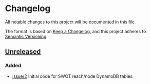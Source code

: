 # Changelog

All notable changes to this project will be documented in this file.

The format is based on [Keep a Changelog](https://keepachangelog.com/en/1.1.0/),
and this project adheres to [Semantic Versioning](https://semver.org/spec/v2.0.0.html).

## [Unreleased]

### Added

- [issue/2](https://github.com/podaac/hydrocron-db/issues/2) Initial code for SWOT reach/node DynamoDB tables.

[unreleased]: https://github.com/podaac/hydrocron-db/compare/70540d6b0e8fc3d342edc62e8a3440e0e5b26043...HEAD
